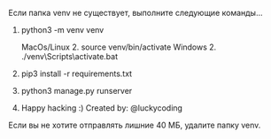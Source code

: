 Если папка venv не существует, выполните следующие команды...

1. python3 -m venv venv

    MacOs/Linux
        2. source venv/bin/activate
    Windows
        2. ./venv\Scripts\activate.bat

3. pip3 install -r requirements.txt
4. python3 manage.py runserver
5. Happy hacking :)
                            Created by: @luckycoding

Если вы не хотите отправлять лишние 40 МБ, удалите папку venv.